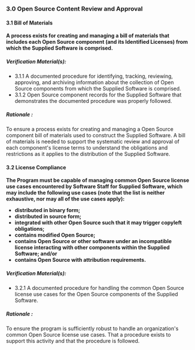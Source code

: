 ### 3.0 Open Source Content Review and Approval

#### 3.1       Bill of Materials

**A process exists for creating and managing a bill of materials that includes each Open Source component (and its Identified Licenses) from which the Supplied Software is comprised.**

##### Verification Material(s):

- 3.1.1 A documented procedure for identifying, tracking, reviewing, approving, and archiving information about the collection of Open Source components from which the Supplied Software is comprised.
- 3.1.2 Open Source component records for the Supplied Software that demonstrates the documented procedure was properly followed.

##### Rationale :

To ensure a process exists for creating and managing a Open Source component bill of materials used to construct the Supplied Software. A bill of materials is needed to support the systematic review and approval of each component&#39;s license terms to understand the obligations and restrictions as it applies to the distribution of the Supplied Software.



#### 3.2          License Compliance

**The Program must be capable of managing common Open Source license use cases encountered by Software Staff for Supplied Software, which may include the following use cases (note that the list is neither exhaustive, nor may all of the use cases apply):**

- **distributed in binary form;**
- **distributed in source form;**
- **integrated with other Open Source such that it may trigger copyleft obligations;**
- **contains modified Open Source;**
- **contains Open Source or other software under an incompatible license interacting with other components within the Supplied Software; and/or**
- **contains Open Source with attribution requirements.**

##### Verification Material(s):

- 3.2.1 A documented procedure for handling the common Open Source license use cases for the Open Source components of the Supplied Software.

##### Rationale :

To ensure the program is sufficiently robust to handle an organization&#39;s common Open Source license use cases.  That a procedure exists to support this activity and that the procedure is followed.

